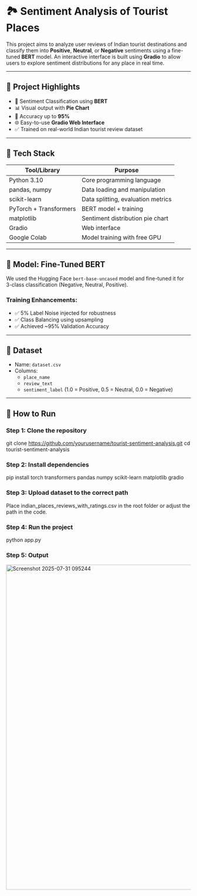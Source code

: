 # 🏞️ Sentiment Analysis of Tourist Places

This project aims to analyze user reviews of Indian tourist destinations and classify them into **Positive**, **Neutral**, or **Negative** sentiments using a fine-tuned **BERT** model. An interactive interface is built using **Gradio** to allow users to explore sentiment distributions for any place in real time.

---

## 📌 Project Highlights

- 💬 Sentiment Classification using **BERT**
- 📊 Visual output with **Pie Chart**
- 🧠 Accuracy up to **95%**
- 🌐 Easy-to-use **Gradio Web Interface**
- ✅ Trained on real-world Indian tourist review dataset

---

## 🔧 Tech Stack

| Tool/Library     | Purpose                            |
|------------------|-------------------------------------|
| Python 3.10       | Core programming language           |
| pandas, numpy     | Data loading and manipulation       |
| scikit-learn      | Data splitting, evaluation metrics  |
| PyTorch + Transformers | BERT model + training             |
| matplotlib        | Sentiment distribution pie chart    |
| Gradio            | Web interface                       |
| Google Colab      | Model training with free GPU        |

---

## 🧠 Model: Fine-Tuned BERT

We used the Hugging Face `bert-base-uncased` model and fine-tuned it for 3-class classification (Negative, Neutral, Positive). 

### Training Enhancements:
- ✅ 5% Label Noise injected for robustness
- ✅ Class Balancing using upsampling
- ✅ Achieved ~95% Validation Accuracy

---

## 📂 Dataset

- Name: `dataset.csv`
- Columns:
  - `place_name`
  - `review_text`
  - `sentiment_label` (1.0 = Positive, 0.5 = Neutral, 0.0 = Negative)

---

## 🚀 How to Run

### Step 1: Clone the repository

git clone https://github.com/yourusername/tourist-sentiment-analysis.git
cd tourist-sentiment-analysis

### Step 2: Install dependencies
pip install torch transformers pandas numpy scikit-learn matplotlib gradio

### Step 3: Upload dataset to the correct path
Place indian_places_reviews_with_ratings.csv in the root folder or adjust the path in the code.

### Step 4: Run the project
python app.py 

### Step 5: Output
<img width="1860" height="884" alt="Screenshot 2025-07-31 095244" src="https://github.com/user-attachments/assets/327aada6-c044-4536-a100-9b8e3796c5c3" />
